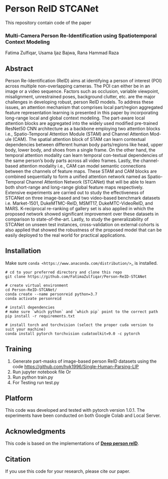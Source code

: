 # Person ReID STCANet
This repository contain code of the paper 
### Multi-Camera Person Re-Identification using Spatiotemporal Context Modeling <br>
Fatima Zulfiqar, Usama Ijaz Bajwa, Rana Hammad Raza

## Abstract
Person Re-Identification (ReID) aims at identifying a person of interest (POI) across multiple non-overlapping cameras. The POI can either be in an image or a video sequence. Factors such as occlusion, variable viewpoint, misalignment, unrestrained poses, background clutter, etc. are the major challenges in developing robust, person ReID models. To address these issues, an attention mechanism that comprises local part/region aggregated feature representation learning is presented in this paper by incorporating long-range local and global context modeling. The part-aware local attention blocks are aggregated into the widely used modified pre-trained ResNet50 CNN architecture as a backbone employing two attention blocks i.e., Spatio-Temporal Attention Module (STAM) and Channel Attention Mod-ule (CAM). The spatial attention block of STAM can learn contextual dependencies between different human body parts/regions like head, upper body, lower body, and shoes from a single frame. On the other hand, the temporal attention modality can learn temporal con-textual dependencies of the same person’s body parts across all video frames. Lastly, the channel-based attention modality i.e., CAM can model semantic connections between the channels of feature maps. These STAM and CAM blocks are combined sequentially to form a unified attention network named as Spatio-Temporal Channel Attention Network (STCANet) that will be able to learn both short-range and long-range global feature maps respectively. Extensive experiments are carried out to study the effectiveness of STCANet on three image-based and two video-based benchmark datasets i.e. Market-1501, DukeMTMC-ReID, MSMT17, DukeMTC-VideoReID, and MARS. K-reciprocal re-ranking of gallery set is also applied in which the proposed network showed significant improvement over these datasets in comparison to state-of-the-art. Lastly, to study the generalizability of STCANet on unseen test instances, cross-validation on external cohorts is also applied that showed the robustness of the proposed model that can be easily deployed to the real world for practical applications.

Installation
---------------

Make sure `conda <https://www.anaconda.com/distribution/>`_ is installed.


    # cd to your preferred directory and clone this repo
    git clone https://github.com/FatimaZulfiqar/Person-ReID-STCANet

    # create virtual environment
    cd Person-ReID-STCANet/
    conda create --name personreid python=3.7
    conda activate personreid

    # install dependencies
    # make sure `which python` and `which pip` point to the correct path
    pip install -r requirements.txt

    # install torch and torchvision (select the proper cuda version to suit your machine)
    conda install pytorch torchvision cudatoolkit=9.0 -c pytorch
    
## Training 
1. Generate part-masks of image-based person ReID datasets using the code https://github.com/hyk1996/Single-Human-Parsing-LIP
2. Run jupyter notebook file Or
3. Run python train.py
4. For Testing run test.py

## Platform
This code was developed and tested with pytorch version 1.0.1. The experiments have been conducted on both Google Colab and Local Server.

## Acknowledgments
This code is based on the implementations of [**Deep person reID**](https://github.com/KaiyangZhou/deep-person-reid/tree/master/torchreid).

## Citation
If you use this code for your research, please cite our paper.

